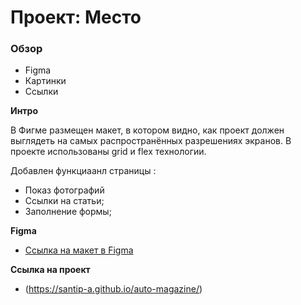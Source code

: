 # Проект: Место

### Обзор

* Figma
* Картинки
* Ссылки

**Интро**

В Фигме размещен макет, в котором видно, как проект должен выглядеть на самых распространённых разрешениях экранов.
В проекте использованы grid и flex технологии.

Добавлен функциаанл страницы :
- Показ фотографий
- Ссылки на статьи;
- Заполнение формы;

**Figma**

* [Ссылка на макет в Figma](https://www.figma.com/file/G3UWFlQmNtNs67751YiDH2/Month-of-Landings_external-link?node-id=2%3A1369)

**Ссылка на проект**

* (https://santip-a.github.io/auto-magazine/)


